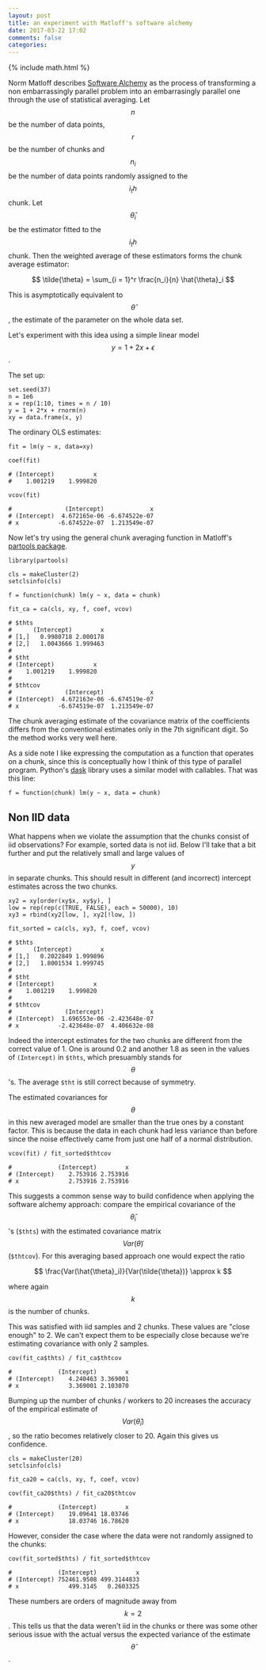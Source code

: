 ```yaml
---
layout: post
title: an experiment with Matloff's software alchemy
date: 2017-03-22 17:02
comments: false
categories: 
---
```


{% include math.html %}

Norm Matloff describes [Software Alchemy](https://arxiv.org/abs/1409.5827)
as the process of transforming a non embarrassingly parallel problem into
an embarrasingly parallel one through the use of statistical averaging.
Let $$n$$ be the number of data points, $$r$$ be the number of chunks and
$$n_i$$ be the number of data points randomly assigned to the $$i_th$$ chunk. Let
$$\hat{\theta}_i$$ be the estimator fitted to the $$i_th$$ chunk.  Then the
weighted average of these estimators forms the chunk average estimator:

$$
\tilde{\theta} = \sum_{i = 1}^r \frac{n_i}{n} \hat{\theta}_i
$$

This is asymptotically equivalent to $$\hat{\theta}$$, the estimate
of the parameter on the whole data set.

Let's experiment with this idea using a simple linear model $$y = 1 + 2x +
\epsilon$$.

The set up:
```
set.seed(37)
n = 1e6
x = rep(1:10, times = n / 10)
y = 1 + 2*x + rnorm(n)
xy = data.frame(x, y)
```

The ordinary OLS estimates:

```
fit = lm(y ~ x, data=xy)

coef(fit)

# (Intercept)           x
#    1.001219    1.999820

vcov(fit)

#               (Intercept)             x
# (Intercept)  4.672165e-06 -6.674522e-07
# x           -6.674522e-07  1.213549e-07
```

Now let's try using the general chunk averaging function in Matloff's
[partools package](https://cran.r-project.org/package=partools).

```
library(partools)

cls = makeCluster(2)
setclsinfo(cls)

f = function(chunk) lm(y ~ x, data = chunk)

fit_ca = ca(cls, xy, f, coef, vcov)

# $thts
#      (Intercept)        x
# [1,]   0.9980718 2.000178
# [2,]   1.0043666 1.999463
# 
# $tht
# (Intercept)           x
#    1.001219    1.999820
# 
# $thtcov
#               (Intercept)             x
# (Intercept)  4.672163e-06 -6.674519e-07
# x           -6.674519e-07  1.213549e-07
```

The chunk averaging estimate of the covariance matrix of the coefficients differs
from the conventional estimates only in the 7th significant digit. So the
method works very well here.

As a side note I like expressing the computation as a function that
operates on a chunk, since this is conceptually how I think of this type
of parallel program. Python's [dask](http://dask.pydata.org/en/latest/spec.html)
library uses a similar model with callables. That was this line:
```
f = function(chunk) lm(y ~ x, data = chunk)
```

## Non IID data

What happens when we violate the assumption that the chunks consist of
iid observations? For example, sorted data is not iid. Below I'll take that
a bit further and put the relatively small and large values of $$y$$ in
separate chunks. This should result in different (and incorrect) intercept estimates across
the two chunks.

```
xy2 = xy[order(xy$x, xy$y), ]
low = rep(rep(c(TRUE, FALSE), each = 50000), 10)
xy3 = rbind(xy2[low, ], xy2[!low, ])

fit_sorted = ca(cls, xy3, f, coef, vcov)

# $thts
#      (Intercept)        x
# [1,]   0.2022849 1.999896
# [2,]   1.8001534 1.999745
# 
# $tht
# (Intercept)           x
#    1.001219    1.999820
# 
# $thtcov
#               (Intercept)             x
# (Intercept)  1.696553e-06 -2.423648e-07
# x           -2.423648e-07  4.406632e-08
```

Indeed the intercept estimates for the two chunks are different from the
correct value of 1. One is around 0.2 and another 1.8 as seen in the values
of `(Intercept)` in `$thts`, which presuambly stands for $$\theta$$'s.  The
average `$tht` is still correct because of symmetry. 

The estimated covariances for $$\theta$$ in this new averaged model are
smaller than the true ones by a constant factor. This is because the data
in each chunk had less variance than before since the noise effectively
came from just one half of a normal distribution.

```
vcov(fit) / fit_sorted$thtcov

#             (Intercept)        x
# (Intercept)    2.753916 2.753916
# x              2.753916 2.753916
```

This suggests a common sense way to build confidence when applying 
the software alchemy approach: compare the empirical covariance of the
$$\hat{\theta}_i$$'s (`$thts`) with the estimated covariance matrix
$$Var(\tilde{\theta})$$ (`$thtcov`). For this averaging based
approach one would expect the ratio 

$$
\frac{Var(\hat{\theta}_i)}{Var(\tilde{\theta})} \approx k
$$

where again $$k$$ is the number of chunks.

This was satisfied with iid samples and 2 chunks. These values are "close
enough" to 2. We can't expect them to be especially close because we're estimating covariance
with only 2 samples.

```
cov(fit_ca$thts) / fit_ca$thtcov

#             (Intercept)        x
# (Intercept)    4.240463 3.369001
# x              3.369001 2.103070
```

Bumping up the number of chunks / workers to 20 increases the accuracy of the
empirical estimate of $$Var(\hat{\theta}_i)$$, so the ratio becomes relatively closer to 20.
Again this gives us confidence.

```
cls = makeCluster(20)
setclsinfo(cls)

fit_ca20 = ca(cls, xy, f, coef, vcov)

cov(fit_ca20$thts) / fit_ca20$thtcov

#             (Intercept)        x
# (Intercept)    19.09641 18.03746
# x              18.03746 16.78620
```

However, consider the case where the data were not randomly assigned to the chunks:

```
cov(fit_sorted$thts) / fit_sorted$thtcov

#             (Intercept)           x
# (Intercept) 752461.9508 499.3144833
# x              499.3145   0.2603325
```

These numbers are orders of magnitude away from $$k = 2$$. This tells us
that the data weren't iid in the chunks or there was some other serious
issue with the actual versus the expected variance of the estimate
$$\hat{\theta}$$.

